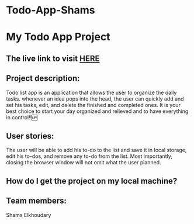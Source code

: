 # Todo-App-Shams

<h1>My Todo App Project</h1>

## The live link to visit [HERE]()

## Project description:

Todo list app is an application that allows the user to organize the daily tasks. whenever an idea pops into the head, the user can quickly add and set his tasks, edit, and delete the finished and completed ones. It is your best choice to start your day organized and relieved and to have everything in control!!:up:

## User stories:

The user will be able to add his to-do to the list and save it in local storage, edit his to-dos, and remove any to-do from the list. Most importantly, closing the browser window will not omit what the user planned.

## How do I get the project on my local machine?

## Team members:
Shams Elkhoudary
